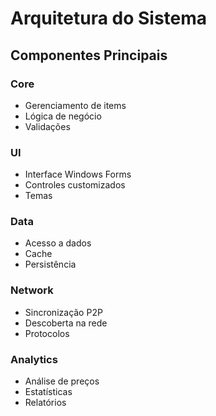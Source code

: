 # Arquitetura do Sistema

## Componentes Principais

### Core
- Gerenciamento de items
- Lógica de negócio
- Validações

### UI
- Interface Windows Forms
- Controles customizados
- Temas

### Data
- Acesso a dados
- Cache
- Persistência

### Network
- Sincronização P2P
- Descoberta na rede
- Protocolos

### Analytics
- Análise de preços
- Estatísticas
- Relatórios
